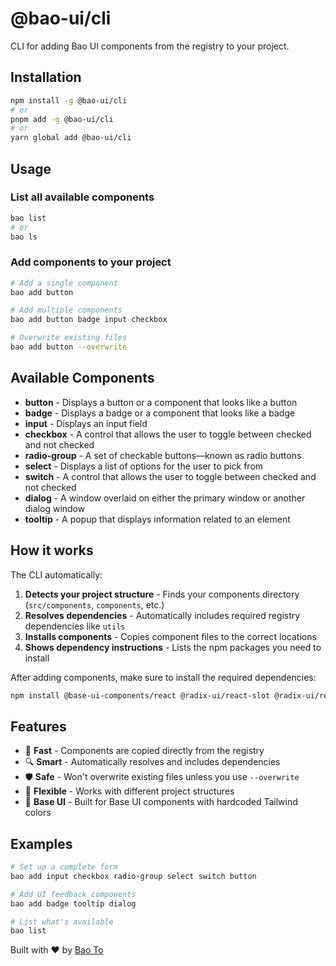 # @bao-ui/cli

CLI for adding Bao UI components from the registry to your project.

## Installation

```bash
npm install -g @bao-ui/cli
# or
pnpm add -g @bao-ui/cli
# or
yarn global add @bao-ui/cli
```

## Usage

### List all available components

```bash
bao list
# or
bao ls
```

### Add components to your project

```bash
# Add a single component
bao add button

# Add multiple components
bao add button badge input checkbox

# Overwrite existing files
bao add button --overwrite
```

## Available Components

- **button** - Displays a button or a component that looks like a button
- **badge** - Displays a badge or a component that looks like a badge
- **input** - Displays an input field
- **checkbox** - A control that allows the user to toggle between checked and not checked
- **radio-group** - A set of checkable buttons—known as radio buttons
- **select** - Displays a list of options for the user to pick from
- **switch** - A control that allows the user to toggle between checked and not checked
- **dialog** - A window overlaid on either the primary window or another dialog window
- **tooltip** - A popup that displays information related to an element

## How it works

The CLI automatically:

1. **Detects your project structure** - Finds your components directory (`src/components`, `components`, etc.)
2. **Resolves dependencies** - Automatically includes required registry dependencies like `utils`
3. **Installs components** - Copies component files to the correct locations
4. **Shows dependency instructions** - Lists the npm packages you need to install

After adding components, make sure to install the required dependencies:

```bash
npm install @base-ui-components/react @radix-ui/react-slot @radix-ui/react-icons class-variance-authority clsx tailwind-merge
```

## Features

- 🚀 **Fast** - Components are copied directly from the registry
- 🔍 **Smart** - Automatically resolves and includes dependencies
- 🛡️ **Safe** - Won't overwrite existing files unless you use `--overwrite`
- 📁 **Flexible** - Works with different project structures
- 🎨 **Base UI** - Built for Base UI components with hardcoded Tailwind colors

## Examples

```bash
# Set up a complete form
bao add input checkbox radio-group select switch button

# Add UI feedback components
bao add badge tooltip dialog

# List what's available
bao list
```

Built with ❤️ by [Bao To](https://github.com/baototheboo)
